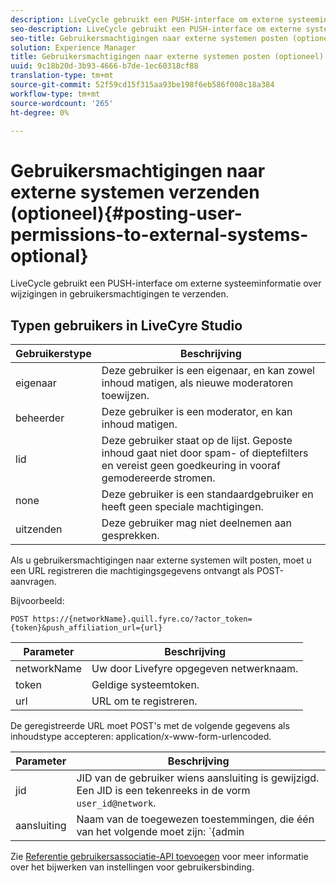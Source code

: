 ```yaml
---
description: LiveCycle gebruikt een PUSH-interface om externe systeeminformatie over wijzigingen in gebruikersmachtigingen te verzenden.
seo-description: LiveCycle gebruikt een PUSH-interface om externe systeeminformatie over wijzigingen in gebruikersmachtigingen te verzenden.
seo-title: Gebruikersmachtigingen naar externe systemen posten (optioneel)
solution: Experience Manager
title: Gebruikersmachtigingen naar externe systemen posten (optioneel)
uuid: 9c18b20d-3b93-4666-b7de-1ec60318cf88
translation-type: tm+mt
source-git-commit: 52f59cd15f315aa93be198f6eb586f008c18a384
workflow-type: tm+mt
source-wordcount: '265'
ht-degree: 0%

---
```



# Gebruikersmachtigingen naar externe systemen verzenden (optioneel){#posting-user-permissions-to-external-systems-optional}

LiveCycle gebruikt een PUSH-interface om externe systeeminformatie over wijzigingen in gebruikersmachtigingen te verzenden.

## Typen gebruikers in LiveCyre Studio

| Gebruikerstype | Beschrijving |
|--- |--- |
| eigenaar | Deze gebruiker is een eigenaar, en kan zowel inhoud matigen, als nieuwe moderatoren toewijzen. |
| beheerder | Deze gebruiker is een moderator, en kan inhoud matigen. |
| lid | Deze gebruiker staat op de lijst. Geposte inhoud gaat niet door spam- of dieptefilters en vereist geen goedkeuring in vooraf gemodereerde stromen. |
| none | Deze gebruiker is een standaardgebruiker en heeft geen speciale machtigingen. |
| uitzenden | Deze gebruiker mag niet deelnemen aan gesprekken. |

Als u gebruikersmachtigingen naar externe systemen wilt posten, moet u een URL registreren die machtigingsgegevens ontvangt als POST-aanvragen.

Bijvoorbeeld:

```
POST https://{networkName}.quill.fyre.co/?actor_token={token}&push_affiliation_url={url}
```

| Parameter | Beschrijving |
|--- |--- |
| networkName | Uw door Livefyre opgegeven netwerknaam. |
| token | Geldige systeemtoken. |
| url | URL om te registreren. |

De geregistreerde URL moet POST&#39;s met de volgende gegevens als inhoudstype accepteren: application/x-www-form-urlencoded.

| Parameter | Beschrijving |
|--- |--- |
| jid | JID van de gebruiker wiens aansluiting is gewijzigd. Een JID is een tekenreeks in de vorm `user_id@network`. |
| aansluiting | Naam van de toegewezen toestemmingen, die één van het volgende moet zijn:  `{admin | member | none | outcast | owner}` |

Zie [Referentie gebruikersassociatie-API toevoegen](https://api.livefyre.com/docs/apis/by-category/user-management#operation=urn:livefyre:apis:quill:operations:api:v3.0:affiliation:add:method=post) voor meer informatie over het bijwerken van instellingen voor gebruikersbinding.
